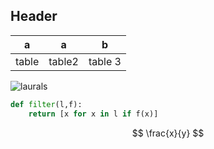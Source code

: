 ## Header

a | a | b
--- | --- | ---
table | table2 | table 3

![laurals](/linked_data/code_screen.png)

~~~ python
def filter(l,f):
    return [x for x in l if f(x)]
~~~

$$ \frac{x}{y} $$
